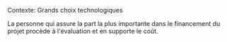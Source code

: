 Contexte: Grands choix technologiques

La personne qui assure la part la plus importante dans le financement du projet procède à l'évaluation et en supporte le coût.